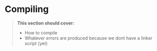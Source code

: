 # Compiling

> **This section should cover:**
>
> * How to compile
> * Whatever errors are produced because we dont have a linker script (yet)